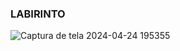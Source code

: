 ### LABIRINTO
![Captura de tela 2024-04-24 195355](https://github.com/DyogoSI/ProjectLabirinto/assets/152982038/5baa9d3b-9422-4e40-acb5-7c1a36c84271)
